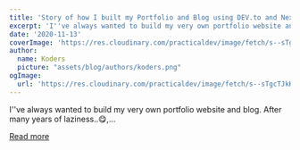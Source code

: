 ```yaml
---
title: 'Story of how I built my Portfolio and Blog using DEV.to and NextJS'
excerpt: 'I''ve always wanted to build my very own portfolio website and blog. After many years of laziness..😋,...'
date: '2020-11-13'
coverImage: 'https://res.cloudinary.com/practicaldev/image/fetch/s--sTgcTJkK--/c_imagga_scale,f_auto,fl_progressive,h_420,q_auto,w_1000/https://dev-to-uploads.s3.amazonaws.com/i/kll5ply8c9d3hhjo7isr.png'
author:
  name: Koders
  picture: "assets/blog/authors/koders.png"
ogImage:
  url: 'https://res.cloudinary.com/practicaldev/image/fetch/s--sTgcTJkK--/c_imagga_scale,f_auto,fl_progressive,h_420,q_auto,w_1000/https://dev-to-uploads.s3.amazonaws.com/i/kll5ply8c9d3hhjo7isr.png'
---
```


I''ve always wanted to build my very own portfolio website and blog. After many years of laziness..😋,...

[Read more](https://dev.to/sidthesloth92/story-of-how-i-built-my-portfolio-and-blog-using-dev-to-and-nextjs-3j85)

